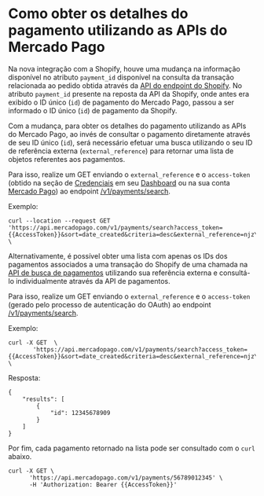# Como obter os detalhes do pagamento utilizando as APIs do Mercado Pago

Na nova integração com a Shopify, houve uma mudança na informação disponível no atributo `payment_id` disponível na consulta da transação relacionada ao pedido obtida através da [API do endpoint do Shopify](/admin/orders/{{order_id}}/transactions.json). No atributo `payment_id` presente na reposta da API da Shopify, onde antes era exibido o ID único (`id`) de pagamento do Mercado Pago, passou a ser informado o ID único (`id`) de pagamento da Shopify.

Com a mudança, para obter os detalhes do pagamento utilizando as APIs do Mercado Pago, ao invés de consultar o pagamento diretamente através de seu ID único (`id`), será necessário efetuar uma busca utilizando o seu ID de referência externa (`external_reference`) para retornar uma lista de objetos referentes aos pagamentos.

Para isso, realize um GET enviando o `external_reference` e o `access-token` (obtido na seção de [Credenciais](/developers/pt/docs/shopify/additional-content/credentials) em seu [Dashboard](https://www.mercadopago.com/developers/panel/app) ou na sua conta [Mercado Pago](https://www.mercadopago[FAKER][URL][DOMAIN]/settings/account/credentials)) ao endpoint [/v1/payments/search](/developers/pt/reference/payments/_payments_search/get). 

Exemplo:

```curl
curl --location --request GET 'https://api.mercadopago.com/v1/payments/search?access_token={{AccessToken}}&sort=date_created&criteria=desc&external_reference=njzY7fKb5HH5TgYwXO6jsh2xp&status=approved' \
```

Alternativamente, é possível obter uma lista com apenas os IDs dos pagamentos associados a uma transação do Shopify de uma chamada na [API de busca de pagamentos](/developers/pt/reference/payments/_payments/post) utilizando sua referência externa e consultá-lo individualmente através da API de pagamentos. 

Para isso, realize um GET enviando o `external_reference` e o `access-token` (gerado pelo processo de autenticação do OAuth) ao endpoint [/v1/payments/search](/developers/pt/reference/payments/_payments_search/get). 

Exemplo: 

```curl
curl -X GET  \ 
       'https://api.mercadopago.com/v1/payments/search?access_token={{AccessToken}}&sort=date_created&criteria=desc&external_reference=njzY7fKb5HH5TgYwXO6jsh2xp&status=approved&attributes=results.id' \
```

Resposta: 

```response
{
    "results": [
        {
            "id": 12345678909
        }
    ]
}
```

Por fim, cada pagamento retornado na lista pode ser consultado com o `curl` abaixo.

```curl
curl -X GET \
      'https://api.mercadopago.com/v1/payments/56789012345' \
      -H 'Authorization: Bearer {{AccessToken}}'
```